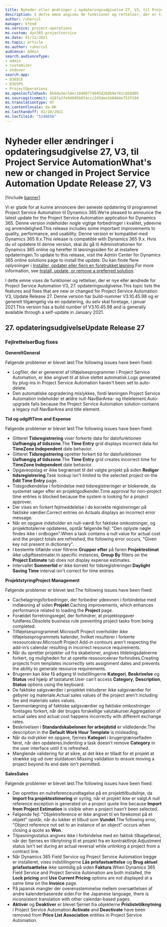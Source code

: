 ```yaml
---
title: Nyheder eller ændringer i opdateringsudgivelse 27, V3, til Project Service Automation
description: I dette emne angives de funktioner og rettelser, der er tilgængelige til Project Service Automation, opdateringsudgivelse 27, V3.
author: ruhercul
manager: kfend
ms.service: project-operations
ms.custom: dyn365-projectservice
ms.date: 01/12/2021
ms.topic: article
ms.author: ruhercul
audience: Admin
search.audienceType:
- admin
- customizer
- enduser
search.app:
- D365CE
- D365PS
- ProjectOperations
ms.openlocfilehash: 6b9da3ec54ec10408774945d26db9e702c858d05
ms.sourcegitcommit: 418fa1fe9d605b8faccc2d5dee1b04b4e753f194
ms.translationtype: HT
ms.contentlocale: da-DK
ms.lasthandoff: 02/10/2021
ms.locfileid: "5146656"
---
```

# <a name="whats-new-or-changed-in-project-service-automation-update-release-27-v3"></a><span data-ttu-id="72d91-103">Nyheder eller ændringer i opdateringsudgivelse 27, V3, til Project Service Automation</span><span class="sxs-lookup"><span data-stu-id="72d91-103">What's new or changed in Project Service Automation Update Release 27, V3</span></span>

[!include [banner](../includes/psa-now-project-operations.md)]

<span data-ttu-id="72d91-104">Vi er glade for at kunne annoncere den seneste opdatering til programmet Project Service Automation til Dynamics 365.</span><span class="sxs-lookup"><span data-stu-id="72d91-104">We’re pleased to announce the latest update for the Project Service Automation application for Dynamics 365.</span></span> <span data-ttu-id="72d91-105">Denne version indeholder nogle vigtige forbedringer i kvalitet, ydeevne og anvendelighed.</span><span class="sxs-lookup"><span data-stu-id="72d91-105">This release includes some important improvements to quality, performance, and usability.</span></span> <span data-ttu-id="72d91-106">Denne version er kompatibel med Dynamics 365 9.x.</span><span class="sxs-lookup"><span data-stu-id="72d91-106">This release is compatible with Dynamics 365 9.x.</span></span> <span data-ttu-id="72d91-107">Hvis du vil opdatere til denne version, skal du gå til Administrationen for Dynamics 365 online og herefter til løsningssiden for at installere opdateringen.</span><span class="sxs-lookup"><span data-stu-id="72d91-107">To update to this release, visit the Admin Center for Dynamics 365 online solutions page to install the update.</span></span> <span data-ttu-id="72d91-108">Du kan finde flere oplysninger i [Installer, opdater eller fjern en foretrukket løsning](https://docs.microsoft.com/power-platform/admin/install-remove-preferred-solution).</span><span class="sxs-lookup"><span data-stu-id="72d91-108">For more information, see [Install, update, or remove a preferred solution](https://docs.microsoft.com/power-platform/admin/install-remove-preferred-solution).</span></span>

<span data-ttu-id="72d91-109">I dette emne vises de funktioner og rettelser, der er nye eller ændrede for Project Service Automation V3, 27. opdateringsudgivelse.</span><span class="sxs-lookup"><span data-stu-id="72d91-109">This topic lists the features and fixes that are new or changed for Project Service Automation V3, Update Release 27.</span></span> <span data-ttu-id="72d91-110">Denne version har build-nummer V3.10.45.98 og er generelt tilgængelig via en opdatering, du selv skal foretage, i januar 2021.</span><span class="sxs-lookup"><span data-stu-id="72d91-110">This version has a build number of V3.10.45.98 and is generally available through a self-update in January 2021.</span></span>

## <a name="update-release-27"></a><span data-ttu-id="72d91-111">27. opdateringsudgivelse</span><span class="sxs-lookup"><span data-stu-id="72d91-111">Update Release 27</span></span>

### <a name="bug-fixes"></a><span data-ttu-id="72d91-112">Fejlrettelser</span><span class="sxs-lookup"><span data-stu-id="72d91-112">Bug fixes</span></span>

<span data-ttu-id="72d91-113">**Generelt**</span><span class="sxs-lookup"><span data-stu-id="72d91-113">**General**</span></span>

<span data-ttu-id="72d91-114">Følgende problemer er blevet løst:</span><span class="sxs-lookup"><span data-stu-id="72d91-114">The following issues have been fixed:</span></span>

- <span data-ttu-id="72d91-115">Logfiler, der er genereret af tilføjelsesprogrammer i Project Service Automation, er ikke angivet til at blive slettet automatisk.</span><span class="sxs-lookup"><span data-stu-id="72d91-115">Logs generated by plug-ins in Project Service Automation haven't been set to auto-delete.</span></span>
- <span data-ttu-id="72d91-116">Den automatiske opgradering mislykkes, fordi løsningen Project Service Automation indeholder et ældre null-NavBarArea- og titelelement.</span><span class="sxs-lookup"><span data-stu-id="72d91-116">Auto-upgrade fails because the Project Service Automation solution contains a legacy null NavBarArea and title element.</span></span>

<span data-ttu-id="72d91-117">**Tid og udgift**</span><span class="sxs-lookup"><span data-stu-id="72d91-117">**Time and Expense**</span></span>

<span data-ttu-id="72d91-118">Følgende problemer er blevet løst:</span><span class="sxs-lookup"><span data-stu-id="72d91-118">The following issues have been fixed:</span></span>

- <span data-ttu-id="72d91-119">Gitteret **Tidsregistrering** viser forkerte data for datofunktionen **Uafhængig af tidszone**.</span><span class="sxs-lookup"><span data-stu-id="72d91-119">The **Time Entry** grid displays incorrect data for **TimeZone Independent** date behavior.</span></span>
- <span data-ttu-id="72d91-120">Gitteret **Tidsregistrering** opretter forkert tid for datofunktionen **Uafhængig af tidszone**.</span><span class="sxs-lookup"><span data-stu-id="72d91-120">The **Time Entry** grid creates incorrect time for **TimeZone Independent** date behavior.</span></span>
- <span data-ttu-id="72d91-121">Opgaveopslag er ikke begrænset til det valgte projekt på siden **Rediger tidsregistrering**.</span><span class="sxs-lookup"><span data-stu-id="72d91-121">Task lookup isn't limited to the selected project on the **Edit Time Entry** page.</span></span>
- <span data-ttu-id="72d91-122">Tidsgodkendelse i forbindelse med tidsregistreringer er blokerede, da systemet søger efter en projektgodkender.</span><span class="sxs-lookup"><span data-stu-id="72d91-122">Time approval for non-project time entries is blocked because the system is looking for a project approver.</span></span>
- <span data-ttu-id="72d91-123">Der vises en forkert fejlmeddelelse i de korrekte registreringer på faktiske værdier.</span><span class="sxs-lookup"><span data-stu-id="72d91-123">Correct entries on Actuals displays an incorrect error message.</span></span>
- <span data-ttu-id="72d91-124">Når en opgave indeholder en null-værdi for faktiske omkostninger, og projekttotalerne opdateres, opstår følgende fejl: "Den oplyste nøgle findes ikke i ordbogen".</span><span class="sxs-lookup"><span data-stu-id="72d91-124">When a task contains a null value for actual cost and the project totals are refreshed, the following error occurs, "Given key not present in dictionary".</span></span>
- <span data-ttu-id="72d91-125">I bestemte tilfælde viser filtrene **Grupper efter** på fanen **Projektestimat** ikke udgiftsestimater.</span><span class="sxs-lookup"><span data-stu-id="72d91-125">In specific instances, **Group By** filters on the **Project Estimate** tab does not display expense estimates.</span></span>
- <span data-ttu-id="72d91-126">Intervallet **Sommertid** er ikke korrekt for tidsregistreringer.</span><span class="sxs-lookup"><span data-stu-id="72d91-126">**Daylight Saving Time** interval isn't correct for time entries.</span></span>

<span data-ttu-id="72d91-127">**Projektstyring**</span><span class="sxs-lookup"><span data-stu-id="72d91-127">**Project Management**</span></span>

<span data-ttu-id="72d91-128">Følgende problemer er blevet løst:</span><span class="sxs-lookup"><span data-stu-id="72d91-128">The following issues have been fixed:</span></span>

- <span data-ttu-id="72d91-129">Cachelagringsforbedringer, der forbedrer ydeevnen i forbindelse med indlæsning af siden **Projekt**.</span><span class="sxs-lookup"><span data-stu-id="72d91-129">Caching improvements, which enhances performance related to loading the **Project** page.</span></span>
- <span data-ttu-id="72d91-130">Forældet forretningsregel, der forhindrer, at projektopgaver fuldføres.</span><span class="sxs-lookup"><span data-stu-id="72d91-130">Obsolete business rule preventing project tasks from being completed.</span></span>
- <span data-ttu-id="72d91-131">Tilføjelsesprogrammet Microsoft Project overholder ikke tilføjelsesprogrammets kalender, hvilket resulterer i forkerte ressourcekrav.</span><span class="sxs-lookup"><span data-stu-id="72d91-131">Microsoft Project Add-in contours aren't respecting the add-in’s calendar resulting in incorrect resource requirements.</span></span>
- <span data-ttu-id="72d91-132">Når du opretter projekter ud fra skabeloner, angives tildelingsdatoerne forkert, og muligheden for at oprette ressourcekrav forhindres.</span><span class="sxs-lookup"><span data-stu-id="72d91-132">Creating projects from templates incorrectly sets assignment dates and prevents the ability to generate resource requirements.</span></span>
- <span data-ttu-id="72d91-133">Brugeren kan ikke få adgang til indstillingerne **Kategori**, **Beskrivelse** og **Status** ved hjælp af tastaturet.</span><span class="sxs-lookup"><span data-stu-id="72d91-133">User can't access **Category**, **Description**, **Status** options using the keyboard.</span></span>
- <span data-ttu-id="72d91-134">De faktiske salgsværdier i projektet inkluderer ikke salgsværdier for gebyrer og materiale.</span><span class="sxs-lookup"><span data-stu-id="72d91-134">Actual sales values of the project aren't including fee and materials sales values.</span></span>
- <span data-ttu-id="72d91-135">Sammenlægning af faktiske salgsværdier og faktiske omkostninger foretages forkert, når der bruges forskellige valutakurser.</span><span class="sxs-lookup"><span data-stu-id="72d91-135">Aggregation of actual sales and actual cost happens incorrectly with different exchange rates.</span></span>
- <span data-ttu-id="72d91-136">Beskrivelsen i **Standardskabelonen for arbejdstid** er vildledende.</span><span class="sxs-lookup"><span data-stu-id="72d91-136">The description in the **Default Work Hour Template** is misleading.</span></span>
- <span data-ttu-id="72d91-137">Når du indrykker en opgave, fjernes **Kategori** i brugergrænsefladen først, når den opdateres.</span><span class="sxs-lookup"><span data-stu-id="72d91-137">Indenting a task doesn't remove **Category** in the user interface until it is refreshed.</span></span>
- <span data-ttu-id="72d91-138">Manglende validering for at sikre, at det ikke er tilladt for et projekt at strække sig ud over slutdatoen.</span><span class="sxs-lookup"><span data-stu-id="72d91-138">Missing validation to ensure moving a project beyond its end date isn't permitted.</span></span>

<span data-ttu-id="72d91-139">**Sales**</span><span class="sxs-lookup"><span data-stu-id="72d91-139">**Sales**</span></span>

<span data-ttu-id="72d91-140">Følgende problemer er blevet løst:</span><span class="sxs-lookup"><span data-stu-id="72d91-140">The following issues have been fixed:</span></span>

- <span data-ttu-id="72d91-141">Der oprettes en nulreferenceundtagelse på en projekttilbudslinje, da **Import fra projektestimering** er synlig, når et projekt ikke er valgt.</span><span class="sxs-lookup"><span data-stu-id="72d91-141">A null reference exception is generated on a project quote line because **Import from Project Estimation** is visible when a project hasn't been selected.</span></span>
- <span data-ttu-id="72d91-142">Følgende fejl: "Objektreference er ikke angivet til en forekomst på et objekt" opstår, når du lukker et tilbud som **Vundet**.</span><span class="sxs-lookup"><span data-stu-id="72d91-142">The following error, "Object reference not set to an instance of an object" occurs when closing a quote as **Won**.</span></span>
- <span data-ttu-id="72d91-143">Tilpasningsstatus angives ikke i forbindelse med en faktisk tilbageførsel, når der fjernes en tilknytning til et projekt fra en kontraktlinje.</span><span class="sxs-lookup"><span data-stu-id="72d91-143">Adjustment status isn't set during an actual reversal while unlinking a project from a contract line.</span></span>
- <span data-ttu-id="72d91-144">Når Dynamics 365 Field Service og Project Service Automation begge er installeret, vises indstillingerne **Lås prisfastsættelse** og **Brug aktuel prisfastsættelse** ikke samtidig på siden **Faktura**.</span><span class="sxs-lookup"><span data-stu-id="72d91-144">When Dynamics 365 Field Service and Project Service Automation are both installed, the **Lock pricing** and **Use Current Pricing** options are not displayed at a same time on the **Invoice** page.</span></span>
- <span data-ttu-id="72d91-145">På japansk mangler der overensstemmelse mellem oversættelsen af andre kalenderbaserede sider.</span><span class="sxs-lookup"><span data-stu-id="72d91-145">For the Japanese language, there is inconsistent translation with other calendar-based pages.</span></span>
- <span data-ttu-id="72d91-146">**Aktivér** og **Deaktiver** er blevet fjernet fra objekterne **Prislistetilknytning** i Project Service Automation.</span><span class="sxs-lookup"><span data-stu-id="72d91-146">**Activate** and **Deactivate** have been removed from **Price List Association** entities in Project Service Automation.</span></span>
